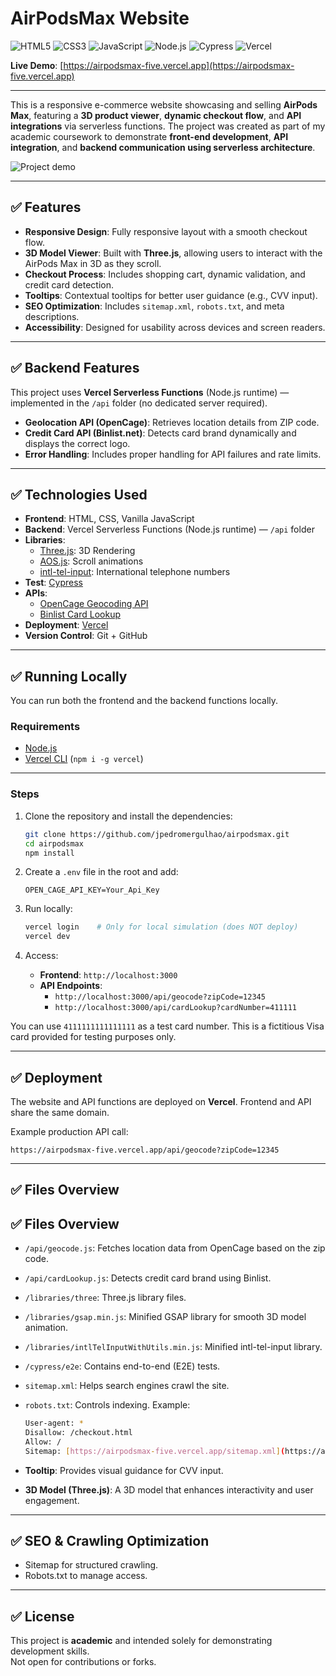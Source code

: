 # AirPodsMax Website

![HTML5](https://img.shields.io/badge/HTML5-E34F26?style=for-the-badge&logo=html5&logoColor=white) ![CSS3](https://img.shields.io/badge/CSS3-1572B6?style=for-the-badge&logo=css3&logoColor=white) ![JavaScript](https://img.shields.io/badge/JavaScript-F7DF1E?style=for-the-badge&logo=javascript&logoColor=black) ![Node.js](https://img.shields.io/badge/Node.js-339933?style=for-the-badge&logo=nodedotjs&logoColor=white) ![Cypress](https://img.shields.io/badge/Cypress-17202C?style=for-the-badge&logo=cypress&logoColor=white) ![Vercel](https://img.shields.io/badge/Vercel-000000?style=for-the-badge&logo=vercel&logoColor=white)  

**Live Demo**: [https://airpodsmax-five.vercel.app](https://airpodsmax-five.vercel.app)  

---

This is a responsive e-commerce website showcasing and selling **AirPods Max**, featuring a **3D product viewer**, **dynamic checkout flow**, and **API integrations** via serverless functions. The project was created as part of my academic coursework to demonstrate **front-end development**, **API integration**, and **backend communication using serverless architecture**.  

![Project demo](./img/demoGif.gif)  

---

## ✅ Features  

- **Responsive Design**: Fully responsive layout with a smooth checkout flow.  
- **3D Model Viewer**: Built with **Three.js**, allowing users to interact with the AirPods Max in 3D as they scroll.  
- **Checkout Process**: Includes shopping cart, dynamic validation, and credit card detection.  
- **Tooltips**: Contextual tooltips for better user guidance (e.g., CVV input).  
- **SEO Optimization**: Includes `sitemap.xml`, `robots.txt`, and meta descriptions.  
- **Accessibility**: Designed for usability across devices and screen readers.  

---

## ✅ Backend Features  

This project uses **Vercel Serverless Functions** (Node.js runtime) — implemented in the `/api` folder (no dedicated server required).  

- **Geolocation API (OpenCage)**: Retrieves location details from ZIP code.  
- **Credit Card API (Binlist.net)**: Detects card brand dynamically and displays the correct logo.  
- **Error Handling**: Includes proper handling for API failures and rate limits.  

---

## ✅ Technologies Used  

- **Frontend**: HTML, CSS, Vanilla JavaScript  
- **Backend**: Vercel Serverless Functions (Node.js runtime) — `/api` folder  
- **Libraries**:
   - [Three.js](https://threejs.org/): 3D Rendering
   - [AOS.js](https://michalsnik.github.io/aos/): Scroll animations
   - [intl-tel-input](https://intl-tel-input.com/): International telephone numbers
- **Test**: [Cypress](https://www.cypress.io/)
- **APIs**:  
  - [OpenCage Geocoding API](https://opencagedata.com/api)  
  - [Binlist Card Lookup](https://lookup.binlist.net/)  
- **Deployment**: [Vercel](https://vercel.com/)  
- **Version Control**: Git + GitHub  

---

## ✅ Running Locally  

You can run both the frontend and the backend functions locally.  

### Requirements  
- [Node.js](https://nodejs.org/)  
- [Vercel CLI](https://vercel.com/download) (`npm i -g vercel`)  

---

### Steps  
1. Clone the repository and install the dependencies:  
   ```bash
   git clone https://github.com/jpedromergulhao/airpodsmax.git
   cd airpodsmax
   npm install
   ```  

2. Create a `.env` file in the root and add:  
   ```
   OPEN_CAGE_API_KEY=Your_Api_Key
   ```  

3. Run locally:  
   ```bash
   vercel login    # Only for local simulation (does NOT deploy)
   vercel dev
   ```  

4. Access:  
   - **Frontend**: `http://localhost:3000`  
   - **API Endpoints**:  
     - `http://localhost:3000/api/geocode?zipCode=12345`  
     - `http://localhost:3000/api/cardLookup?cardNumber=411111`  

You can use `4111111111111111` as a test card number. This is a fictitious Visa card provided for testing purposes only.  

---

## ✅ Deployment  

The website and API functions are deployed on **Vercel**. Frontend and API share the same domain.  

Example production API call:  
```
https://airpodsmax-five.vercel.app/api/geocode?zipCode=12345
```  

---

## ✅ Files Overview  

## ✅ Files Overview

- `/api/geocode.js`: Fetches location data from OpenCage based on the zip code.
- `/api/cardLookup.js`: Detects credit card brand using Binlist.
- `/libraries/three`: Three.js library files.
- `/libraries/gsap.min.js`: Minified GSAP library for smooth 3D model animation.
- `/libraries/intlTelInputWithUtils.min.js`: Minified intl-tel-input library.
- `/cypress/e2e`: Contains end-to-end (E2E) tests.
- `sitemap.xml`: Helps search engines crawl the site.
- `robots.txt`: Controls indexing. Example:

   ```bash
   User-agent: *
   Disallow: /checkout.html
   Allow: /
   Sitemap: [https://airpodsmax-five.vercel.app/sitemap.xml](https://airpodsmax-five.vercel.app/sitemap.xml)
   ```  

- **Tooltip**: Provides visual guidance for CVV input.
- **3D Model (Three.js)**: A 3D model that enhances interactivity and user engagement.

---

## ✅ SEO & Crawling Optimization  
- Sitemap for structured crawling.  
- Robots.txt to manage access.  

---

## ✅ License  
This project is **academic** and intended solely for demonstrating development skills.  
Not open for contributions or forks.  
